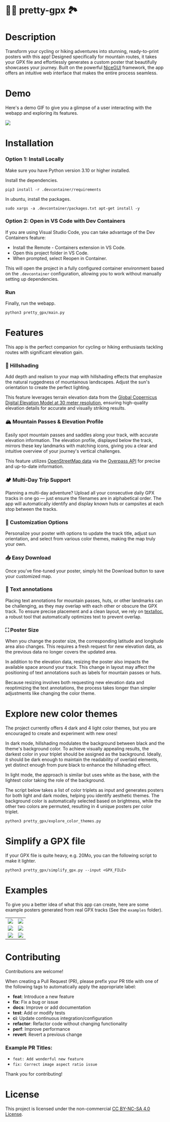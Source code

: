 # 🚴‍♂️ pretty-gpx 🏞️

# Description

Transform your cycling or hiking adventures into stunning, ready-to-print posters with this app! Designed specifically for mountain routes, it takes your GPX file and effortlessly generates a custom poster that beautifully showcases your journey. Built on the powerful [NiceGUI](https://nicegui.io/) framework, the app offers an intuitive web interface that makes the entire process seamless.


# Demo

Here's a demo GIF to give you a glimpse of a user interacting with the webapp and exploring its features.

![](./doc/demo.gif)

# Installation

### Option 1: Install Locally

Make sure you have Python version 3.10 or higher installed.

Install the dependencies.
```
pip3 install -r .devcontainer/requirements
```

In ubuntu, install the packages.
```
sudo xargs -a .devcontainer/packages.txt apt-get install -y
```


### Option 2: Open in VS Code with Dev Containers

If you are using Visual Studio Code, you can take advantage of the Dev Containers feature:
* Install the Remote - Containers extension in VS Code.
* Open this project folder in VS Code.
* When prompted, select Reopen in Container.

This will open the project in a fully configured container environment based on the `.devcontainer` configuration, allowing you to work without manually setting up dependencies.

### Run

Finally, run the webapp.
```
python3 pretty_gpx/main.py
```


# Features

This app is the perfect companion for cycling or hiking enthusiasts tackling routes with significant elevation gain.

### 🌄 Hillshading

Add depth and realism to your map with hillshading effects that emphasize the natural ruggedness of mountainous landscapes. Adjust the sun's orientation to create the perfect lighting.

This feature leverages terrain elevation data from the [Global Copernicus Digital Elevation Model at 30 meter resolution](https://registry.opendata.aws/copernicus-dem/), ensuring high-quality elevation details for accurate and visually striking results.

### 🏔️ Mountain Passes & Elevation Profile

Easily spot mountain passes and saddles along your track, with accurate elevation information. The elevation profile, displayed below the track, mirrors these key landmarks with matching icons, giving you a clear and intuitive overview of your journey's vertical challenges.

This feature utilizes [OpenStreetMap data](https://www.openstreetmap.org) via the [Overpass API](https://wiki.openstreetmap.org/wiki/Overpass_API) for precise and up-to-date information.


### 🏕️ Multi-Day Trip Support

Planning a multi-day adventure? Upload all your consecutive daily GPX tracks in one go — just ensure the filenames are in alphabetical order. The app will automatically identify and display known huts or campsites at each stop between the tracks.

### 🎨 Customization Options

Personalize your poster with options to update the track title, adjust sun orientation, and select from various color themes, making the map truly your own.

### 📥 Easy Download

Once you’ve fine-tuned your poster, simply hit the Download button to save your customized map.


### 📝 Text annotations

Placing text annotations for mountain passes, huts, or other landmarks can be challenging, as they may overlap with each other or obscure the GPX track. To ensure precise placement and a clean layout, we rely on [textalloc](https://github.com/ckjellson/textalloc), a robust tool that automatically optimizes text to prevent overlap.


### ⛶ Poster Size

When you change the poster size, the corresponding latitude and longitude area also changes. This requires a fresh request for new elevation data, as the previous data no longer covers the updated area. 

In addition to the elevation data, resizing the poster also impacts the available space around your track. This change in layout may affect the positioning of text annotations such as labels for mountain passes or huts.

Because resizing involves both requesting new elevation data and reoptimizing the text annotations, the process takes longer than simpler adjustments like changing the color theme.


# Explore new color themes

The project currently offers 4 dark and 4 light color themes, but you are encouraged to create and experiment with new ones!

In dark mode, hillshading modulates the background between black and the theme's background color. To achieve visually appealing results, the darkest color in your triplet should be assigned as the background. Ideally, it should be dark enough to maintain the readability of overlaid elements, yet distinct enough from pure black to enhance the hillshading effect.

In light mode, the approach is similar but uses white as the base, with the lightest color taking the role of the background.

The script below takes a list of color triplets as input and generates posters for both light and dark modes, helping you identify aesthetic themes. The background color is automatically selected based on brightness, while the other two colors are permuted, resulting in 4 unique posters per color triplet.

```
python3 pretty_gpx/explore_color_themes.py
```


# Simplify a GPX file

If your GPX file is quite heavy, e.g. 20Mo, you can the following script to make it lighter.

```
python3 pretty_gpx/simplify_gpx.py --input <GPX_FILE>
```

# Examples

To give you a better idea of what this app can create, here are some example posters generated from real GPX tracks (See the `examples` folder).



<table>
  <tr>
    <td><img src="doc/posters/marmotte.svg" style="max-width: 100%; height: auto;"/></td>
    <td><img src="doc/posters/diagonale-des-fous.svg" style="max-width: 100%; height: auto;"/></td>
  </tr>
  <tr>
    <td><img src="doc/posters/hawaii.svg" style="max-width: 100%; height: auto;"/></td>
    <td><img src="doc/posters/couillole.svg" style="max-width: 100%; height: auto;"/></td>
  </tr>
  <tr>
    <td><img src="doc/posters/peyresourde.svg" style="max-width: 100%; height: auto;"/></td>
    <td><img src="doc/posters/vanoise_3days.svg" style="max-width: 100%; height: auto;"/></td>
  </tr>
</table>






# Contributing

Contributions are welcome!

When creating a Pull Request (PR), please prefix your PR title with one of the following tags to automatically apply the appropriate label:

- **feat**: Introduce a new feature
- **fix**: Fix a bug or issue
- **docs**: Improve or add documentation
- **test**: Add or modify tests
- **ci**: Update continuous integration/configuration
- **refactor**: Refactor code without changing functionality
- **perf**: Improve performance
- **revert**: Revert a previous change

### Example PR Titles:
- `feat: Add wonderful new feature`
- `fix: Correct image aspect ratio issue`

Thank you for contributing!

# License

This project is licensed under the non-commercial [CC BY-NC-SA 4.0 License](LICENSE).


